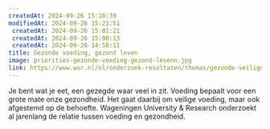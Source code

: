 ```yaml
---
createdAt: 2024-09-26 15:10:39
modifiedAt: 2024-09-26 15:21:51
 createdAt: 2024-09-26 15:01:21
 createdAt: 2024-09-26 15:00:13
 createdAt: 2024-09-26 14:58:11
title: Gezonde voeding, gezond leven
image: priorities-gezonde-voeding-gezond-levenn.jpg
link: https://www.wur.nl/nl/onderzoek-resultaten/themas/gezonde-veilige-voeding.htm
---
```


Je bent wat je eet, een gezegde waar veel in zit. Voeding bepaalt voor een grote mate onze gezondheid. Het gaat daarbij om veilige voeding, maar ook afgestemd op de behoefte. Wageningen University & Research onderzoekt al jarenlang de relatie tussen voeding en gezondheid.

